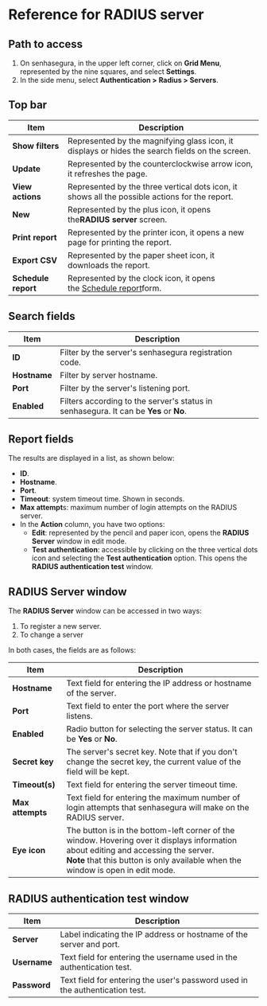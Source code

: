 # Reference for RADIUS server

## Path to access

1. On senhasegura, in the upper left corner, click on **Grid Menu**, represented by the nine squares, and select **Settings**.
2. In the side menu, select **Authentication > Radius > Servers**.

## Top bar

| Item                 | Description                                                                                                                                                                                          |
| -------------------- | ---------------------------------------------------------------------------------------------------------------------------------------------------------------------------------------------------- |
| **Show filters**    | Represented by the magnifying glass icon, it displays or hides the search fields on the screen.                                                                                                      |
| **Update**          | Represented by the counterclockwise arrow icon, it refreshes the page.                                                                                                                               |
| **View actions**    | Represented by the three vertical dots icon, it shows all the possible actions for the report.                                                                                                       |
| **New**             | Represented by the plus icon, it opens the**RADIUS server** screen.                                                                                                                            |
| **Print report**    | Represented by the printer icon, it opens a new page for printing the report.                                                                                                                        |
| **Export CSV**      | Represented by the paper sheet icon, it downloads the report.                                                                                                                                        |
| **Schedule report** | Represented by the clock icon, it opens the [Schedule report](https://docs.senhasegura.io/v3-31/docs/en/general-information-how-to-issue-download-and-schedule-device-reports#scheduling-reports)form. |

## Search fields

| Item               | Description                                                                             |
| ------------------ | --------------------------------------------------------------------------------------- |
| **ID**       | Filter by the server's senhasegura registration code.                                   |
| **Hostname** | Filter by server hostname.                                                              |
| **Port**     | Filter by the server's listening port.                                                  |
| **Enabled**  | Filters according to the server's status in senhasegura. It can be **Yes** or **No**. |

## Report fields

The results are displayed in a list, as shown below:

* **ID**.
* **Hostname**.
* **Port**.
* **Timeout**: system timeout time. Shown in seconds.
* **Max attempt**s: maximum number of login attempts on the RADIUS server.
* In the **Action** column, you have two options:
  * **Edit**: represented by the pencil and paper icon, opens the **RADIUS Server** window in edit mode.
  * **Test authentication**: accessible by clicking on the three vertical dots icon and selecting the **Test authentication** option. This opens the **RADIUS authentication test** window.

## RADIUS Server window

The **RADIUS Server** window can be accessed in two ways:

1. To register a new server.
2. To change a server

In both cases, the fields are as follows:

| Item                   | Description                                                                                                                                                                                                                       |
| ---------------------- | --------------------------------------------------------------------------------------------------------------------------------------------------------------------------------------------------------------------------------- |
| **Hostname**     | Text field for entering the IP address or hostname of the server.                                                                                                                                                                 |
| **Port**         | Text field to enter the port where the server listens.                                                                                                                                                                            |
| **Enabled**      | Radio button for selecting the server status. It can be **Yes** or **No**.                                                                                                                                                      |
| **Secret key**   | The server's secret key. Note that if you don't change the secret key, the current value of the field will be kept.                                                                                                               |
| **Timeout(s)**   | Text field for entering the server timeout time.                                                                                                                                                                                  |
| **Max attempts** | Text field for entering the maximum number of login attempts that senhasegura will make on the RADIUS server.                                                                                                                     |
| **Eye icon**     | The button is in the bottom-left corner of the window. Hovering over it displays information about editing and accessing the server.<br />**Note** that this button is only available when the window is open in edit mode. |

## RADIUS authentication test window

| Item          | Description                                                                  |
| ------------- | ---------------------------------------------------------------------------- |
| **Server**   | Label indicating the IP address or hostname of the server and port.          |
| **Username** | Text field for entering the username used in the authentication test.        |
| **Password** | Text field for entering the user's password used in the authentication test. |
